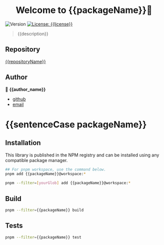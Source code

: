 <h1 align="center">Welcome to {{packageName}}👋</h1>
<p>
  <img alt="Version" src="https://img.shields.io/badge/version-{{version}}-blue.svg?cacheSeconds=2592000" />
  <a href="#" target="_blank">
    <img alt="License: {{license}}" src="https://img.shields.io/badge/License-{{license}}-yellow.svg" />
  </a>
</p>

> {{description}}

## Repository

[{{repositoryName}}](https://github.com/{{repositoryOwner}}/{{repositoryName}}.git)

## Author

👤 **{{author_name}}**

-   [github](https://github.com/{{repositoryOwner}})
-   [email](mailto:{{author_email}})

# {{sentenceCase packageName}}

## Installation

This library is published in the NPM registry and can be installed using any compatible package manager.

```sh
## For pnpm workspace, use the command below.
pnpm add {{packageName}}@workspace:*

pnpm --filter=[yourGlob] add {{packageName}}@workspace:*
```

## Build

```sh
pnpm --filter={{packageName}} build
```

## Tests

```sh
pnpm --filter={{packageName}} test
```
